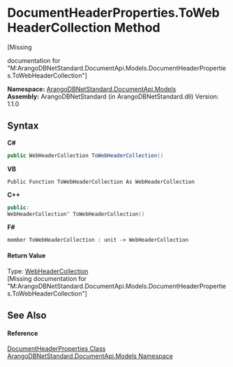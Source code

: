 # DocumentHeaderProperties.ToWebHeaderCollection Method 
 

\[Missing <summary> documentation for "M:ArangoDBNetStandard.DocumentApi.Models.DocumentHeaderProperties.ToWebHeaderCollection"\]

**Namespace:**&nbsp;<a href="81a73561-cfc6-64b8-9923-29f0333f4867">ArangoDBNetStandard.DocumentApi.Models</a><br />**Assembly:**&nbsp;ArangoDBNetStandard (in ArangoDBNetStandard.dll) Version: 1.1.0

## Syntax

**C#**<br />
``` C#
public WebHeaderCollection ToWebHeaderCollection()
```

**VB**<br />
``` VB
Public Function ToWebHeaderCollection As WebHeaderCollection
```

**C++**<br />
``` C++
public:
WebHeaderCollection^ ToWebHeaderCollection()
```

**F#**<br />
``` F#
member ToWebHeaderCollection : unit -> WebHeaderCollection 

```


#### Return Value
Type: <a href="https://docs.microsoft.com/dotnet/api/system.net.webheadercollection" target="_blank" rel="noopener noreferrer">WebHeaderCollection</a><br />\[Missing <returns> documentation for "M:ArangoDBNetStandard.DocumentApi.Models.DocumentHeaderProperties.ToWebHeaderCollection"\]

## See Also


#### Reference
<a href="ec926014-3226-807e-03cf-3e590a993eb8">DocumentHeaderProperties Class</a><br /><a href="81a73561-cfc6-64b8-9923-29f0333f4867">ArangoDBNetStandard.DocumentApi.Models Namespace</a><br />